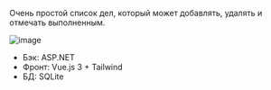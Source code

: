 Очень простой список дел, который может добавлять, удалять и отмечать выполненным. 


![image](https://github.com/user-attachments/assets/320b194f-924e-4c70-bcd0-98f3e5b3592e)


- Бэк: ASP.NET
- Фронт: Vue.js 3 + Tailwind
- БД: SQLite
